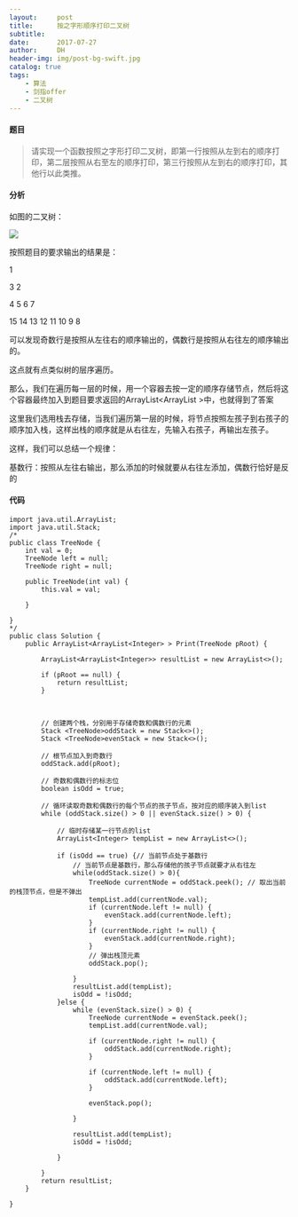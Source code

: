 ```yaml
---
layout:     post
title:      按之字形顺序打印二叉树
subtitle:   
date:       2017-07-27
author:     DH
header-img: img/post-bg-swift.jpg  
catalog: true
tags:
    - 算法
    - 剑指offer
    - 二叉树
---
```

#### 题目

>请实现一个函数按照之字形打印二叉树，即第一行按照从左到右的顺序打印，第二层按照从右至左的顺序打印，第三行按照从左到右的顺序打印，其他行以此类推。


#### 分析

如图的二叉树：

![](https://ws4.sinaimg.cn/large/006tNc79gy1fhy954qyx7j30y40fn47z.jpg)

按照题目的要求输出的结果是：

1

3   2

4   5   6   7

15   14   13  12  11  10  9  8

可以发现奇数行是按照从左往右的顺序输出的，偶数行是按照从右往左的顺序输出的。

这点就有点类似树的层序遍历。

那么，我们在遍历每一层的时候，用一个容器去按一定的顺序存储节点，然后将这个容器最终加入到题目要求返回的ArrayList<ArrayList<Integer> >中，也就得到了答案

这里我们选用栈去存储，当我们遍历第一层的时候，将节点按照左孩子到右孩子的顺序加入栈，这样出栈的顺序就是从右往左，先输入右孩子，再输出左孩子。

这样，我们可以总结一个规律：

基数行：按照从左往右输出，那么添加的时候就要从右往左添加，偶数行恰好是反的

#### 代码

```
import java.util.ArrayList;
import java.util.Stack;
/*
public class TreeNode {
    int val = 0;
    TreeNode left = null;
    TreeNode right = null;

    public TreeNode(int val) {
        this.val = val;

    }

}
*/
public class Solution {
    public ArrayList<ArrayList<Integer> > Print(TreeNode pRoot) {
		
        ArrayList<ArrayList<Integer>> resultList = new ArrayList<>();
        
		if (pRoot == null) {
			return resultList;
		}
		
		
		
		// 创建两个栈，分别用于存储奇数和偶数行的元素
		Stack <TreeNode>oddStack = new Stack<>();
		Stack <TreeNode>evenStack = new Stack<>();
		
		// 根节点加入到奇数行
		oddStack.add(pRoot);
		
		// 奇数和偶数行的标志位
		boolean isOdd = true;
		
		// 循环读取奇数和偶数行的每个节点的孩子节点，按对应的顺序装入到list
		while (oddStack.size() > 0 || evenStack.size() > 0) {
			
			// 临时存储某一行节点的list
			ArrayList<Integer> tempList = new ArrayList<>();
			
			if (isOdd == true) {// 当前节点处于基数行
				// 当前节点是基数行，那么存储他的孩子节点就要才从右往左
				while(oddStack.size() > 0){
					TreeNode currentNode = oddStack.peek(); // 取出当前的栈顶节点，但是不弹出
					tempList.add(currentNode.val);
					if (currentNode.left != null) {
						evenStack.add(currentNode.left);
					}
					if (currentNode.right != null) {
						evenStack.add(currentNode.right);
					}
					// 弹出栈顶元素
					oddStack.pop();
					
				}
				resultList.add(tempList);
				isOdd = !isOdd;
			}else {
				while (evenStack.size() > 0) {
					TreeNode currentNode = evenStack.peek();
					tempList.add(currentNode.val);
					
					if (currentNode.right != null) {
						oddStack.add(currentNode.right);
					}
					
					if (currentNode.left != null) {
						oddStack.add(currentNode.left);
					}
					
					evenStack.pop();
					
				}
				
				resultList.add(tempList);
				isOdd = !isOdd;
				
			}
			
		}
		return resultList;
    }

}		

```
